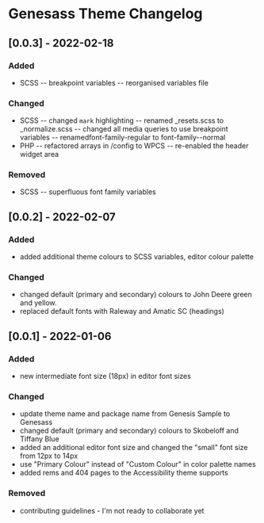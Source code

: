 # Genesass Theme Changelog

## [0.0.3] - 2022-02-18
### Added
- SCSS
-- breakpoint variables
-- reorganised variables file

### Changed
- SCSS
-- changed `mark` highlighting
-- renamed _resets.scss to _normalize.scss
-- changed all media queries to use breakpoint variables
-- renamedfont-family-regular to font-family--normal
- PHP
-- refactored arrays in /config to WPCS
-- re-enabled the header widget area

### Removed
- SCSS
-- superfluous font family variables

## [0.0.2] - 2022-02-07
### Added
- added additional theme colours to SCSS variables, editor colour palette

### Changed
- changed default (primary and secondary) colours to John Deere green and yellow.
- replaced default fonts with Raleway and Amatic SC (headings)

## [0.0.1] - 2022-01-06

### Added
- new intermediate font size (18px) in editor font sizes

### Changed
- update theme name and package name from Genesis Sample to Genesass
- changed default (primary and secondary) colours to Skobeloff and Tiffany Blue
- added an additional editor font size and changed the "small" font size from 12px to 14px
- use "Primary Colour" instead of "Custom Colour" in color palette names
- added rems and 404 pages to the Accessibility theme supports

### Removed
- contributing guidelines - I'm not ready to collaborate yet



